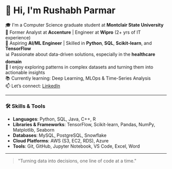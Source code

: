 # 👋 Hi, I'm Rushabh Parmar

🎓 I'm a Computer Science graduate student at **Montclair State University**  
💼 Former Analyst at **Accenture** | Engineer at **Wipro** (2+ yrs of IT experience)  
🤖 Aspiring **AI/ML Engineer** | Skilled in **Python**, **SQL**, **Scikit-learn**, and **TensorFlow**  
📊 Passionate about data-driven solutions, especially in the **healthcare domain**  
🧬 I enjoy exploring patterns in complex datasets and turning them into actionable insights  
📚 Currently learning: Deep Learning, MLOps & Time-Series Analysis  
📫 Let’s connect: [LinkedIn](https://www.linkedin.com/in/rushabhparmar819)

---

### 🛠️ Skills & Tools

- **Languages**: Python, SQL, Java, C++, R
- **Libraries & Frameworks**: TensorFlow, Scikit-learn, Pandas, NumPy, Matplotlib, Seaborn
- **Databases**: MySQL, PostgreSQL, Snowflake
- **Cloud Platforms**: AWS (S3, EC2, RDS), Azure
- **Tools**: Git, GitHub, Jupyter Notebook, VS Code, Excel, Word

---

> "Turning data into decisions, one line of code at a time."  
